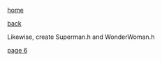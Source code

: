 [home](./page01.md)

[back](./page04.md)

Likewise, create Superman.h and WonderWoman.h

[page 6](./page06.md)
